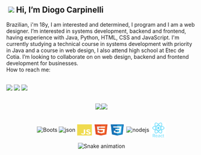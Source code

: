 <div>
  <h2>‍ <span><img src="https://imgur.com/YBRZguG.gif" width="23px"></span> Hi, I’m Diogo Carpinelli</h2>
  <p align="left">
  
  <p>Brazilian, i'm 18y, I am interested and determined, I program and I am a web designer.
I’m interested in systems development, backend and frontend, having experience with Java, Python, HTML, CSS and JavaScript.
I'm currently studying a technical course in systems development with priority in Java and a course in web design, I also attend high school at Etec de Cotia.
I’m looking to collaborate on on web design, backend and frontend development for businesses.<br>
How to reach me:<br>
<br>
<div>
      <a href="https://instagram.com/diogocarp" target="blank"><img src="https://img.shields.io/badge/-Instagram-%23E4405F?style=for-the-badge&logo=instagram&logoColor=white" target="blank"></a>
     <a href = "mailto:diogo.carpinelli@gmail.com" target="blank"><img src="https://img.shields.io/badge/-Gmail-%23333?style=for-the-badge&logo=gmail&logoColor=white" target="blank"></a>
   <a href="https://www.linkedin.com/in/diogo-carpinelli-95ba131b6" target="blank"><img src="https://img.shields.io/badge/-LinkedIn-%230077B5?style=for-the-badge&logo=linkedin&logoColor=white" target="blank"></a> 
  </div>
<div/>
  <br>


<div align="center">
 
<a href="https://github.com/diogocarp"><img height="150em" src="https://github-readme-stats.vercel.app/api?username=diogocarp&count_private=true&include_all_commits=true&show_icons=true&theme=dracula&hide_border=false&show_owner=true"/><img height="150em" src="https://github-readme-stats.vercel.app/api/top-langs/?username=diogocarp&theme=dracula&hide_border=false&&layout=compact"/></a></div><div align="center" valign="top">
<br>
<img align="center" alt="Boots" height="30" width="40" src="https://cdn.jsdelivr.net/gh/devicons/devicon/icons/bootstrap/bootstrap-original.svg" />
<img align="center" alt="json" height="30" width="40" src="https://img.icons8.com/material-rounded/48/000000/json.png" />
<img align="center" alt="Js" height="30" width="40" src="https://raw.githubusercontent.com/devicons/devicon/master/icons/javascript/javascript-plain.svg">
<img align="center" alt="HTML" height="30" width="40" src="https://raw.githubusercontent.com/devicons/devicon/master/icons/html5/html5-original.svg">
<img align="center" alt="CSS" height="30" width="40" src="https://raw.githubusercontent.com/devicons/devicon/master/icons/css3/css3-original.svg">
<img align="center" alt="nodejs" height="30" width="40" src="https://cdn.worldvectorlogo.com/logos/nodejs-icon.svg">
<img align="center" src="https://raw.githubusercontent.com/devicons/devicon/master/icons/react/react-original-wordmark.svg" alt="React"  width="40" height="40"/>
</div>
<div align="center">
  
  
![Snake animation](https://github.com/danielbped/danielbped/blob/output/github-contribution-grid-snake.svg)
  
  
</div>


